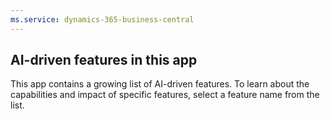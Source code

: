 ```yaml
---
ms.service: dynamics-365-business-central
---
```

## <a name="ai-driven-features-in-this-app"></a>AI-driven features in this app

This app contains a growing list of AI-driven features. To learn about the capabilities and impact of specific features, select a feature name from the list.
